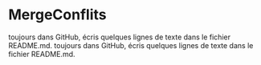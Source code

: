 # MergeConflits
toujours dans GitHub, écris quelques lignes de texte dans le fichier README.md.
toujours dans GitHub, écris quelques lignes de texte dans le fichier README.md.
